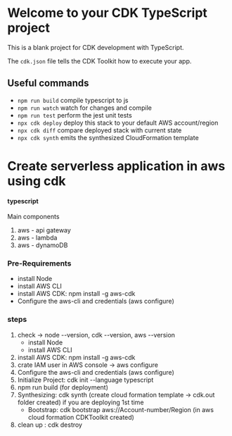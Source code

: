 # Welcome to your CDK TypeScript project

This is a blank project for CDK development with TypeScript.

The `cdk.json` file tells the CDK Toolkit how to execute your app.

## Useful commands

* `npm run build`   compile typescript to js
* `npm run watch`   watch for changes and compile
* `npm run test`    perform the jest unit tests
* `npx cdk deploy`  deploy this stack to your default AWS account/region
* `npx cdk diff`    compare deployed stack with current state
* `npx cdk synth`   emits the synthesized CloudFormation template



# Create serverless application in aws using cdk #
#### typescript ####
Main components
 1. aws - api gateway
 2. aws - lambda 
 3. aws - dynamoDB

### Pre-Requirements ###
- install Node
- install AWS CLI
- install AWS CDK: npm install -g aws-cdk
- Configure the aws-cli and credentials (aws configure)

### steps ###
1. check -> node --version, cdk --version, aws --version
    - install Node
    - install AWS CLI
2. install AWS CDK: npm install -g aws-cdk
3. crate IAM user in AWS console -> aws configure
4. Configure the aws-cli and credentials (aws configure)
5. Initialize Project: cdk init --language typescript
6. npm run build (for deployment)
7. Synthesizing: cdk synth (create cloud formation template -> cdk.out folder created)
    if you are deploying 1st time 
    - Bootstrap: cdk bootstrap aws://Account-number/Region (in aws cloud formation CDKToolkit created)
8. clean up : cdk destroy
